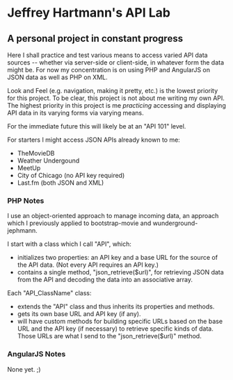 # Jeffrey Hartmann's API Lab

## A personal project in constant progress

Here I shall practice and test various means to access varied API data sources
-- whether via server-side or client-side, in whatever form the data might be.
For now my concentration is on using PHP and AngularJS on JSON data as well as
PHP on XML.

Look and Feel (e.g. navigation, making it pretty, etc.) is the lowest priority
for this project. To be clear, this project is not about me writing my own API.
The highest priority in this project is me *practicing* accessing and displaying
API data in its varying forms via varying means.

For the immediate future this will likely be at an "API 101" level.

For starters I might access JSON APIs already known to me:

* TheMovieDB
* Weather Undergound
* MeetUp
* City of Chicago (no API key required)
* Last.fm (both JSON and XML)

### PHP Notes

I use an object-oriented approach to manage incoming data, an approach which I
previously applied to bootstrap-movie and wunderground-jephmann.

I start with a class which I call "API", which:

* initializes two properties: an API key and a base URL for the source of the
API data. (Not every API requires an API key.)
* contains a single method, "json_retrieve($url)", for retrieving JSON data from
the API and decoding the data into an associative array.

Each "API_ClassName" class:
* extends the "API" class and thus inherits its properties and methods.
* gets its own base URL and API key (if any).
* will have custom methods for building specific URLs based on the base URL and
the API key (if necessary) to retrieve specific kinds of data. Those URLs are
what I send to the "json_retrieve($url)" method.

### AngularJS Notes

None yet. ;)

